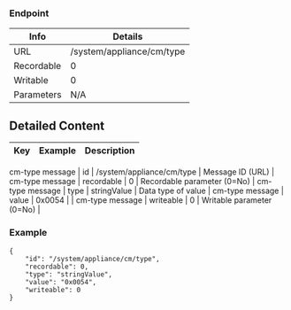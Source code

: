 # 



### Endpoint

| Info  | Details |
| ------------- | ------------- |
| URL   | /system/appliance/cm/type   |
| Recordable   | 0   |
| Writable   | 0   |
| Parameters  | N/A  |

## Detailed Content

|  Key  | Example | Description |
| ------------- | :------: | ------------- |
cm-type message
|  id | /system/appliance/cm/type | Message ID (URL) |
cm-type message
|  recordable | 0 | Recordable parameter (0=No) |
cm-type message
|  type | stringValue | Data type of value |
cm-type message
|  value | 0x0054 |  |
cm-type message
|  writeable | 0 | Writable parameter (0=No) |

### Example
```
{
    "id": "/system/appliance/cm/type",
    "recordable": 0,
    "type": "stringValue",
    "value": "0x0054",
    "writeable": 0
}
```
